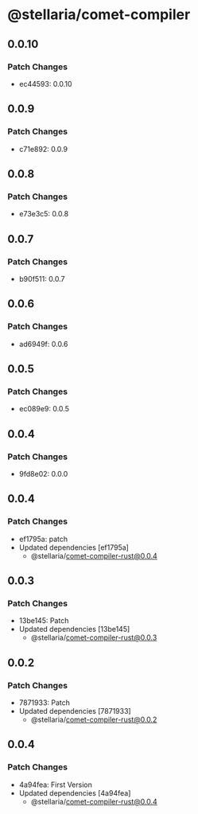 # @stellaria/comet-compiler

## 0.0.10

### Patch Changes

- ec44593: 0.0.10

## 0.0.9

### Patch Changes

- c71e892: 0.0.9

## 0.0.8

### Patch Changes

- e73e3c5: 0.0.8

## 0.0.7

### Patch Changes

- b90f511: 0.0.7

## 0.0.6

### Patch Changes

- ad6949f: 0.0.6

## 0.0.5

### Patch Changes

- ec089e9: 0.0.5

## 0.0.4

### Patch Changes

- 9fd8e02: 0.0.0

## 0.0.4

### Patch Changes

- ef1795a: patch
- Updated dependencies [ef1795a]
  - @stellaria/comet-compiler-rust@0.0.4

## 0.0.3

### Patch Changes

- 13be145: Patch
- Updated dependencies [13be145]
  - @stellaria/comet-compiler-rust@0.0.3

## 0.0.2

### Patch Changes

- 7871933: Patch
- Updated dependencies [7871933]
  - @stellaria/comet-compiler-rust@0.0.2

## 0.0.4

### Patch Changes

- 4a94fea: First Version
- Updated dependencies [4a94fea]
  - @stellaria/comet-compiler-rust@0.0.4
